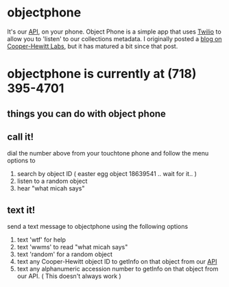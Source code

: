 objectphone
===========

It's our [API](http://collection.cooperhewitt.org/api), on your phone. Object Phone is a simple app that uses [Twilio](http://twilio.com) to allow you to 'listen' to our collections metadata. I originally posted a [blog on Cooper-Hewitt Labs](http://labs.cooperhewitt.org/2013/object-phone/), but it has matured a bit since that post.  

objectphone is currently at (718) 395-4701
===

things you can do with object phone
---

call it!
---

dial the number above from your touchtone phone and follow the menu options to

 1. search by object ID ( easter egg object 18639541 .. wait for it.. )
 2. listen to a random object
 3. hear "what micah says"

text it!
---

send a text message to objectphone using the following options

 1. text 'wtf' for help
 2. text 'wwms' to read "what micah says"
 3. text 'random' for a random object
 4. text any Cooper-Hewitt object ID to getInfo on that object from our [API](http://collection.cooperhewitt.org/api)
 5. text any alphanumeric accession number to getInfo on that object from our API. ( This doesn't always work )

